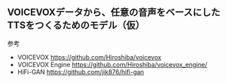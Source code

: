 ## VOICEVOXデータから、任意の音声をベースにしたTTSをつくるためのモデル（仮）

参考

* VOICEVOX https://github.com/Hiroshiba/voicevox
* VOICEVOX Engine https://github.com/Hiroshiba/voicevox_engine/
* HiFi-GAN https://github.com/jik876/hifi-gan